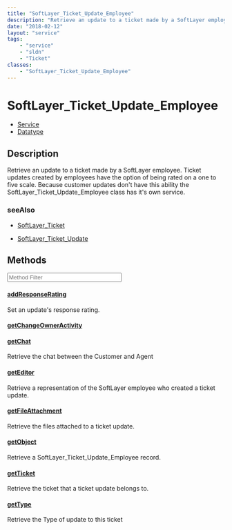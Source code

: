 ```yaml
---
title: "SoftLayer_Ticket_Update_Employee"
description: "Retrieve an update to a ticket made by a SoftLayer employee. Ticket updates created by employees have the option of bein... "
date: "2018-02-12"
layout: "service"
tags:
    - "service"
    - "sldn"
    - "Ticket"
classes:
    - "SoftLayer_Ticket_Update_Employee"
---
```

# SoftLayer_Ticket_Update_Employee
<div id='service-datatype'>
    <ul id='sldn-reference-tabs'>
    <li id='service'> <a href='/reference/services/SoftLayer_Ticket_Update_Employee' >Service</a></li>    <li id='datatype'> <a href='/reference/datatypes/SoftLayer_Ticket_Update_Employee' >Datatype</a></li>
    </ul>
</div>

## Description


Retrieve an update to a ticket made by a SoftLayer employee. Ticket updates created by employees have the option of being rated on a one to five scale. Because customer updates don't have this ability the SoftLayer_Ticket_Update_Employee class has it's own service. 



### seeAlso

* [SoftLayer_Ticket](/reference/services/SoftLayer_Ticket )


* [SoftLayer_Ticket_Update](/reference/datatypes/SoftLayer_Ticket_Update )


        
<div id="properties" class="content service-content">

## Methods

<div class="view-filters">
    <div class="clearfix">
        <div class="search-input-box">
            <input placeholder="Method Filter" onkeyup="titleSearch(inputId='edit-combine', divId='method-div', elementClass='method-row')" 
                type="text" id="edit-combine" value="" size="30" maxlength="128" class="form-text">
        </div>
    </div>
</div>

<div id="method-div">

<div class="method-row">

#### [addResponseRating](/reference/services/SoftLayer_Ticket_Update_Employee/addResponseRating)
Set an update's response rating.

</div>

<div class="method-row">

#### [getChangeOwnerActivity](/reference/services/SoftLayer_Ticket_Update_Employee/getChangeOwnerActivity)


</div>

<div class="method-row">

#### [getChat](/reference/services/SoftLayer_Ticket_Update_Employee/getChat)
Retrieve the chat between the Customer and Agent

</div>

<div class="method-row">

#### [getEditor](/reference/services/SoftLayer_Ticket_Update_Employee/getEditor)
Retrieve a representation of the SoftLayer employee who created a ticket update.

</div>

<div class="method-row">

#### [getFileAttachment](/reference/services/SoftLayer_Ticket_Update_Employee/getFileAttachment)
Retrieve the files attached to a ticket update.

</div>

<div class="method-row">

#### [getObject](/reference/services/SoftLayer_Ticket_Update_Employee/getObject)
Retrieve a SoftLayer_Ticket_Update_Employee record.

</div>

<div class="method-row">

#### [getTicket](/reference/services/SoftLayer_Ticket_Update_Employee/getTicket)
Retrieve the ticket that a ticket update belongs to.

</div>

<div class="method-row">

#### [getType](/reference/services/SoftLayer_Ticket_Update_Employee/getType)
Retrieve the Type of update to this ticket

</div>
</div>

</div>

